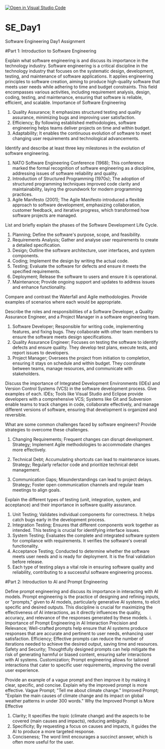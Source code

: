 [![Open in Visual Studio Code](https://classroom.github.com/assets/open-in-vscode-2e0aaae1b6195c2367325f4f02e2d04e9abb55f0b24a779b69b11b9e10269abc.svg)](https://classroom.github.com/online_ide?assignment_repo_id=15565959&assignment_repo_type=AssignmentRepo)
# SE_Day1
Software Engineering Day1 Assignment

#Part 1: Introduction to Software Engineering

Explain what software engineering is and discuss its importance in the technology industry.
Software engineering is a critical discipline in the technology industry that focuses on the systematic design, development, testing, and maintenance of software applications. It applies engineering principles to software creation, aiming to produce high-quality software that meets user needs while adhering to time and budget constraints. This field encompasses various activities, including requirement analysis, design, coding, testing, and maintenance, ensuring that software is reliable, efficient, and scalable.
Importance of Software Engineering
1.	Quality Assurance; It emphasizes structured testing and quality assurance, minimizing bugs and improving user satisfaction.
2.	Efficiency; By following established methodologies, software engineering helps teams deliver projects on time and within budget.
3.	Adaptability; It enables the continuous evolution of software to meet changing user requirements and technological advancements.

Identify and describe at least three key milestones in the evolution of software engineering.
1.	NATO Software Engineering Conference (1968); This conference marked the formal recognition of software engineering as a discipline, addressing issues of software reliability and quality.
2.	Introduction of Structured Programming (1970s); The adoption of structured programming techniques improved code clarity and maintainability, laying the groundwork for modern programming practices.
3.	Agile Manifesto (2001); The Agile Manifesto introduced a flexible approach to software development, emphasizing collaboration, customer feedback, and iterative progress, which transformed how software projects are managed.

List and briefly explain the phases of the Software Development Life Cycle.
1.	Planning; Define the software's purpose, scope, and feasibility.
2.	Requirements Analysis; Gather and analyse user requirements to create a detailed specification.
3.	Design; Outline the software architecture, user interfaces, and system components.
4.	Coding; Implement the design by writing the actual code.
5.	Testing; Evaluate the software for defects and ensure it meets the specified requirements.
6.	Deployment; Release the software to users and ensure it is operational.
7.	Maintenance; Provide ongoing support and updates to address issues and enhance functionality.

Compare and contrast the Waterfall and Agile methodologies. Provide examples of scenarios where each would be appropriate.


Describe the roles and responsibilities of a Software Developer, a Quality Assurance Engineer, and a Project Manager in a software engineering team.
1.	Software Developer; Responsible for writing code, implementing features, and fixing bugs. They collaborate with other team members to ensure the software meets design specifications.
2.	Quality Assurance Engineer; Focuses on testing the software to identify defects and ensure quality. They develop test plans, execute tests, and report issues to developers.
3.	Project Manager; Oversees the project from initiation to completion, ensuring it stays on schedule and within budget. They coordinate between teams, manage resources, and communicate with stakeholders.

Discuss the importance of Integrated Development Environments (IDEs) and Version Control Systems (VCS) in the software development process. Give examples of each.
IDEs; Tools like Visual Studio and Eclipse provide developers with a comprehensive 
VCS; Systems like Git and Subversion enable teams to track changes in code, collaborate effectively, and manage different versions of software, ensuring that development is organized and reversible.

What are some common challenges faced by software engineers? Provide strategies to overcome these challenges.
1.	Changing Requirements; Frequent changes can disrupt development.
Strategy; Implement Agile methodologies to accommodate changes more effectively.

2.	Technical Debt; Accumulating shortcuts can lead to maintenance issues.
Strategy; Regularly refactor code and prioritize technical debt management.
3.	Communication Gaps; Misunderstandings can lead to project delays. 
Strategy; Foster open communication channels and regular team meetings to align goals.

Explain the different types of testing (unit, integration, system, and acceptance) and their importance in software quality assurance.
1.	Unit Testing; Validates individual components for correctness. It helps catch bugs early in the development process.
2.	Integration Testing; Ensures that different components work together as intended. This testing is crucial for identifying interface issues.
3.	System Testing; Evaluates the complete and integrated software system for compliance with requirements. It verifies the software's overall functionality.
4.	Acceptance Testing; Conducted to determine whether the software meets user needs and is ready for deployment. It is the final validation before release.
5.	Each type of testing plays a vital role in ensuring software quality and reliability, contributing to a successful software engineering process.

#Part 2: Introduction to AI and Prompt Engineering

Define prompt engineering and discuss its importance in interacting with AI models.
Prompt engineering is the practice of designing and refining inputs, or "prompts," given to AI models, particularly generative AI systems, to elicit specific and desired outputs. This discipline is crucial for maximizing the effectiveness of AI interactions, as it directly influences the quality, accuracy, and relevance of the responses generated by these models.
i.	Importance of Prompt Engineering in AI Interaction
Precision and Relevance; Well-crafted prompts help ensure that AI systems produce responses that are accurate and pertinent to user needs, enhancing user satisfaction.
Efficiency; Effective prompts can reduce the number of iterations needed to achieve the desired output, saving time and resources.
Safety and Security; Thoughtfully designed prompts can help mitigate the risk of generating harmful or biased content, ensuring safer interactions with AI systems.
Customization; Prompt engineering allows for tailored interactions that cater to specific user requirements, improving the overall user experience.

Provide an example of a vague prompt and then improve it by making it clear, specific, and concise. Explain why the improved prompt is more effective.
Vague Prompt; "Tell me about climate change."
Improved Prompt; "Explain the main causes of climate change and its impact on global weather patterns in under 300 words."
Why the Improved Prompt is More Effective
1.	Clarity; It specifies the topic (climate change) and the aspects to be covered (main causes and impacts), reducing ambiguity.
2.	Specificity; By requesting a focus on causes and impacts, it guides the AI to produce a more targeted response.
3.	Conciseness; The word limit encourages a succinct answer, which is often more useful for the user.
